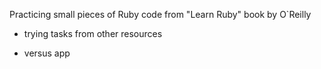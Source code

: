 Practicing small pieces of Ruby code from "Learn Ruby" book by O`Reilly 

+ trying tasks from other resources

+ versus app